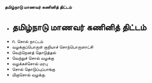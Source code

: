 **தமிழ்நாடு மாணவர் கணினித் திட்டம்**
- # தமிழ்நாடு மாணவர் கணினித் திட்டம்
- n. சொல் நாட்டம்
- வழக்குப்பொருள் குறியாச் சொற்பொருளாட்சி
- வெற்றெனத் தொடுத்தல்
- வெற்றுச் சொல் வழக்கு
- வழக்கச்சொல் மரபு
- சொல் தொடுப்புப்பாங்கு
- மிகுசொல் வழக்கு.


